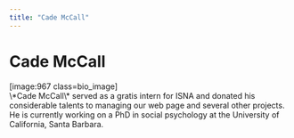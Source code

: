 ```yaml
---
title: "Cade McCall"
---
```


# Cade McCall

<p>[image:967 class=bio_image]  <br />
\*Cade McCall\* served as a gratis intern for <span class="caps">ISNA</span> and donated his considerable talents to managing our web page and several other projects. He is currently working on a PhD in social psychology at the University of California, Santa Barbara.</p>